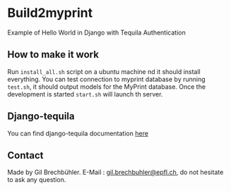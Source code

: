 # Build2myprint
Example of Hello World in Django with Tequila Authentication


## How to make it work
Run `install_all.sh` script on a ubuntu machine nd it should install everything.
You can test connection to myprint database by running `test.sh`, it should output models for the MyPrint database.
Once the development is started `start.sh` will launch th server.


## Django-tequila

You can find django-tequila documentation [here](https://pypi.python.org/pypi/django-tequila/2.1.7)


## Contact
Made by Gil Brechbühler. E-Mail : gil.brechbuhler@epfl.ch, do not hesitate to ask any question.
